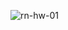 ![rn-hw-01](https://user-images.githubusercontent.com/112465164/232098505-622461c3-fed8-4c97-b025-7523106ff14f.png)
